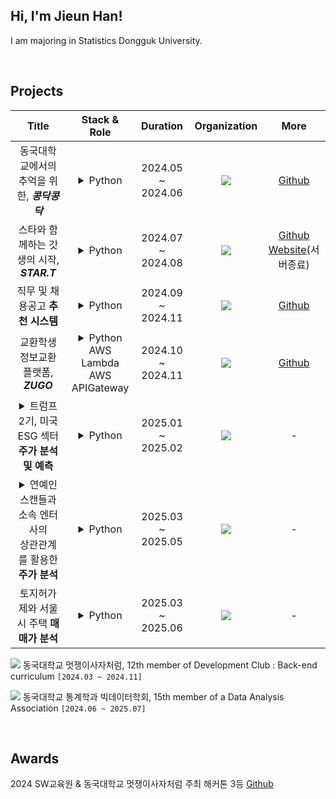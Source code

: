 <!-- <div align=center> -->
<!--<img src="https://capsule-render.vercel.app/api?type=waving&color=0:E34C26,10:DA5B0B,30:C6538C,75:3572A5,100:A371F7&height=100&section=header&text=&fontSize=0" width="100%"/>-->

## Hi, I'm Jieun Han!

<div>
<!--<a href="https://www.instagram.com/1jiiieuuun/" target="_blank"><img src="https://img.shields.io/badge/Instagram-E4405F?style=flat-square&logo=Instagram&logoColor=white"/></a>
<a href="https://mail.google.com/mail/?view=cm&fs=1&to=chica1875@gmail.com" target="_blank">
  <img src="https://img.shields.io/badge/gmail-EA4335?style=flat-square&logo=Gmail&logoColor=white"/>
</a>-->

</div>

<p>
I am majoring in Statistics Dongguk University. <br/>
</p>

<br>

<!-- ## 🛠 Skills

<div>
<img src="https://img.shields.io/badge/HTML5-E34F26?style=flat-square&logo=HTML5&logoColor=white"/>
<img src="https://img.shields.io/badge/CSS3-F68212?style=flat-square&logo=CSS3&logoColor=white"/>
<img src="https://img.shields.io/badge/JavaScript-F7DF1E?style=flat-square&logo=JavaScript&logoColor=white"/>
<img src="https://img.shields.io/badge/React-61DAFB?style=flat-square&logo=React&logoColor=white"/>
<img src="https://img.shields.io/badge/Python-3776AB?style=flat-square&logo=Python&logoColor=white"/><br>
<img src="https://img.shields.io/badge/SCSS-CC6699?style=flat-square&logo=Sass&logoColor=white"/>
<img src="https://img.shields.io/badge/StyledComponents/Emotion-DB7093?style=flat-square&logo=Styled-components&logoColor=white"/>
</div>

<br>
-->

## Projects
<!--
|                        Title                        |   Stack & Role    |     Duration      |                            Organization                            |                                                                                         More                                                                                         |
| :-------------------------------------------------: | :--------: | :---------------: | :--------------------------------------------------------: | :----------------------------------------------------------------------------------------------------------------------------------------------------------------------------------: |
| 동국대학교에서의 추억을 위한, <b>*콩닥콩닥* | Python | 2024.05 ~ 2024.06 | <img src="https://img.shields.io/badge/-LikeLion-orange"/> |                                       [Github](https://github.com/onlynyang/2024-simba-4-Kongdak)                                         |
|  스타와 함께하는 갓생의 시작, <b>*STAR.T*  |   Python    | 2024.07 ~ 2024.08 |    <img src="https://img.shields.io/badge/-LikeLion-orange"/>    | [Github](https://github.com/onlynyang/2024-Hackathon-4-STAR.T-Bakcend)<br> [Website](https://api.likelion-start.site/)(서버종료) |
|      직무 및 채용공고 **추천 시스템**      |   Python    | 2024.09 ~ 2024.11 |    <img src="https://img.shields.io/badge/-BAF-blue"/>    |   [Github](https://github.com/onlynyang/BAF-24-2-finance.git)   |
|      교환학생 정보교환 플랫폼, <b>*ZUGO*      |   Python <br>AWS Lambda <br> AWS APIGateway    | 2024.10 ~ 2024.11|    <img src="https://img.shields.io/badge/-LikeLion-orange"/>    |   [Github](https://github.com/onlynyang/ZUGO-BE.git)   |
|     <details><summary> 트럼프 2기, 미국 ESG 섹터 **주가 분석 및 예측** </summary> 이벤트 스터디 분석과 LSTM기반 예측을 활용한<br> 미국 ESG산업 투자 방향성 제안<br>`2024 DB 보험 금융 공모전`   |   Python    | 2025.01 ~ 2025.02 |    <img src="https://img.shields.io/badge/-Individual-purple"/>    |   -   |
|      <details><summary> 연예인 스캔들과 소속 엔터사의<br> 상관관계를 활용한 **주가 분석** </summary>연예인 스캔들이 소속 엔터사 주가에 미치는 영향과 전략적 대응 방안    |   Python    | 2025.03 ~ 2025.05 |    <img src="https://img.shields.io/badge/-BAF-blue"/>     |   -   |
|      토지허가제와 서울시 주택 **매매가 분석**   |   Python    | 2025.03 ~ 2025.06|   <img src="https://img.shields.io/badge/-Individual-purple"/>   |   -   |
<br>
-->
|                        Title                        |   Stack & Role    |     Duration      |   Organization   |                                                                                         More                                                                                         |
| :-------------------------------------------------: | :--------: | :---------------: | :---------------: | :----------------------------------------------------------------------------------------------------------------------------------------------------------------------------------: |
| 동국대학교에서의 추억을 위한, <b>*콩닥콩닥* | <details><summary>Python</summary>백엔드 개발 및 로컬 서버 환경 구축</details> | 2024.05 ~ 2024.06 | <img src="https://img.shields.io/badge/-LikeLion-orange"/> | [Github](https://github.com/onlynyang/2024-simba-4-Kongdak) |
| 스타와 함께하는 갓생의 시작, <b>*STAR.T* | <details><summary>Python</summary>백엔드 API 개발 및 서버 배포</details> | 2024.07 ~ 2024.08 | <img src="https://img.shields.io/badge/-LikeLion-orange"/> | [Github](https://github.com/onlynyang/2024-Hackathon-4-STAR.T-Bakcend)<br>[Website](https://api.likelion-start.site/)(서버종료) |
| 직무 및 채용공고 **추천 시스템** | <details><summary>Python</summary>텍스트 유사도 기반 추천 알고리즘 설계 및 구현</details> | 2024.09 ~ 2024.11 | <img src="https://img.shields.io/badge/-BAF-blue"/> | [Github](https://github.com/onlynyang/BAF-24-2-finance.git) |
| 교환학생 정보교환 플랫폼, <b>*ZUGO* | <details><summary>Python <br>AWS Lambda <br> AWS APIGateway</summary>Lambda 백엔드 설계</details> | 2024.10 ~ 2024.11 | <img src="https://img.shields.io/badge/-LikeLion-orange"/> | [Github](https://github.com/onlynyang/ZUGO-BE.git) |
| <details><summary>트럼프 2기, 미국 ESG 섹터 **주가 분석 및 예측**</summary>이벤트 스터디 분석과 LSTM기반 예측을 활용한<br>미국 ESG산업 투자 방향성 제안<br>`2024 DB 보험 금융 공모전`</details> | <details><summary>Python</summary>시계열 분석 및 예측 모델링</details> | 2025.01 ~ 2025.02 | <img src="https://img.shields.io/badge/-Individual-purple"/> | - |
| <details><summary>연예인 스캔들과 소속 엔터사의<br>상관관계를 활용한 **주가 분석**</summary>연예인 스캔들이 소속 엔터사 주가에 미치는 영향과 전략적 대응 방안</details> | <details><summary>Python</summary>텍스트 마이닝 및 상관분석</details> | 2025.03 ~ 2025.05 | <img src="https://img.shields.io/badge/-BAF-blue"/> | - |
| 토지허가제와 서울시 주택 **매매가 분석** | <details><summary>Python</summary>공간데이터 분석 및 시각화</details> | 2025.03 ~ 2025.06 | <img src="https://img.shields.io/badge/-Individual-purple"/> | - |



<a href="https://github.com/LikeLion-at-DGU"><img src="https://img.shields.io/badge/-LikeLion-orange"/></a> 동국대학교 멋쟁이사자처럼, 12th member of Development Club : Back-end curriculum `[2024.03 ~ 2024.11]`

<a href="https://github.com/DGU-BAF"><img src="https://img.shields.io/badge/-BAF-blue"/></a> 동국대학교 통계학과 빅데이터학회, 15th member of a Data Analysis Association `[2024.06 ~ 2025.07]`

<br>

##  Awards

2024 SW교육원 & 동국대학교 멋쟁이사자처럼 주최 해커톤 3등
[Github](https://github.com/onlynyang/2024-simba-4-Kongdak)

<br>

<!--## Stats
<div align='center'>

<a href="https://github.com/anuraghazra/github-readme-stats">
    <img src="https://github-readme-stats.vercel.app/api/top-langs/?username=onlynyang&layout=donut&show_icons=true&theme=default&hide_border=true&bg_color=ffffff&icon_color=C6538C&text_color=333333&title_color=DA5B0B&count_private=true&exclude_repo=Face-Transfer-Application" width="38%" />
</a>    
<a href="https://github.com/anuraghazra/github-readme-stats">
  <img src="https://github-readme-stats.vercel.app/api?username=onlynyang&show_icons=true&theme=default&hide_border=true&bg_color=ffffff&icon_color=C6538C&text_color=333333&title_color=DA5B0B&count_private=true" width="56%" />
</a>-->
<!--<a href="https://github.com/ashutosh00710/github-readme-activity-graph">
    <img src="https://github-readme-activity-graph.vercel.app/graph?username=onlynyang&theme=default&bg_color=ffffff&hide_border=true&line=C6538C&color=DA5B0B" width="94%"/>-->

  <!--<img src="https://capsule-render.vercel.app/api?type=waving&color=0:E34C26,10:DA5B0B,30:C6538C,75:3572A5,100:A371F7&height=100&section=footer&text=&fontSize=0" width="100%"/>--

</a>

